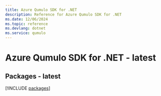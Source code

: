 ```yaml
---
title: Azure Qumulo SDK for .NET
description: Reference for Azure Qumulo SDK for .NET
ms.date: 12/06/2024
ms.topic: reference
ms.devlang: dotnet
ms.service: qumulo
---
```

# Azure Qumulo SDK for .NET - latest
## Packages - latest
[!INCLUDE [packages](qumulo-index.md)]